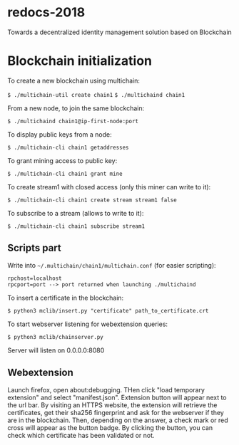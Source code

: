 # redocs-2018
Towards a decentralized identity management solution based on Blockchain

# Blockchain initialization
To create a new blockchain using multichain:

`$ ./multichain-util create chain1`
`$ ./multichaind chain1`

From a new node, to join the same blockchain:

`$ ./multichaind chain1@ip-first-node:port`

To display public keys from a node:

`$ ./multichain-cli chain1 getaddresses`

To grant mining access to public key:

`$ ./multichain-cli chain1 grant mine`

To create stream1 with closed access (only this miner can write to it):

`$ ./multichain-cli chain1 create stream stream1 false`

To subscribe to a stream (allows to write to it):

`$ ./multichain-cli chain1 subscribe stream1`



## Scripts part
Write into `~/.multichain/chain1/multichain.conf` (for easier scripting):

```
rpchost=localhost
rpcport=port --> port returned when launching ./multichaind
```

To insert a certificate in the blockchain:

`$ python3 mclib/insert.py "certificate" path_to_certificate.crt`

To start webserver listening for webextension queries:

`$ python3 mclib/chainserver.py`

Server will listen on 0.0.0.0:8080

## Webextension

Launch firefox, open about:debugging. THen click "load temporary extension" and select "manifest.json". Extension button will appear next to the url bar. By visiting an HTTPS website, the extension will retrieve the certificates, get their sha256 fingerprint and ask for the webserver if they are in the blockchain. Then, depending on the answer, a check mark or red cross will appear as the button badge. By clicking the button, you can check which certificate has been validated or not.